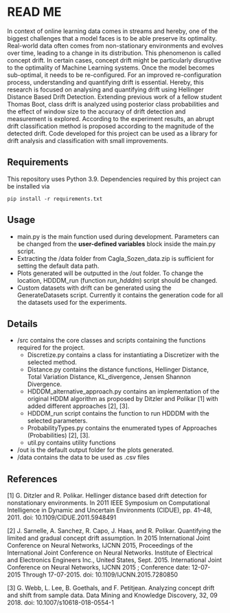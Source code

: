 # READ ME

In context of online learning data comes in streams and hereby, one of the biggest challenges that a model faces is to be able preserve its optimality. Real-world data often comes from non-stationary environments and evolves over time, leading to a change in its distribution. This phenomenon is called concept drift. In certain cases, concept drift might be particularly disruptive to the optimality of Machine Learning systems. Once the model becomes sub-optimal, it needs to be re-configured. For an improved re-configuration process, understanding and quantifying drift is essential. Hereby, this research is focused on analysing and quantifying drift using Hellinger Distance Based Drift Detection. Extending previous work of a fellow student Thomas Boot, class drift is analyzed using posterior class probabilities and the effect of window size to the accuracy of drift detection and measurement is explored. According to the experiment results, an abrupt drift classification method is proposed according to the magnitude of the detected drift. Code developed for this project can be used as a library for drift analysis and classification with small improvements.

## Requirements

This repository uses Python 3.9. Dependencies required by this project can be installed via

`pip install -r requirements.txt`

## Usage 

- main.py is the main function used during development. Parameters can be changed from the **user-defined variables** block inside the main.py script.
- Extracting the /data folder from Cagla_Sozen_data.zip is sufficient for setting the default data path.
- Plots generated will be outputted in the /out folder. To change the location, HDDDM_run (function _run_hdddm_) script should be changed. 
- Custom datasets with drift can be generated using the GenerateDatasets script. Currently it contains the generation code for all the datasets used for the experiments. 

## Details
- /src contains the core classes and scripts containing the functions required for the project. 
  - Discretize.py contains a class for instantiating a Discretizer with the selected method.
  - Distance.py contains the distance functions, Hellinger Distance, Total Variation Distance, KL_divergence, Jensen Shannon Divergence.
  - HDDDM_alternative_approach.py contains an implementation of the original HDDM algorithm as proposed by Ditzler and Polikar [1] with added different approaches [2], [3]. 
  - HDDDM_run script contains the function to run HDDDM with the selected parameters.
  - ProbabilityTypes.py contains the enumerated types of Approaches (Probabilities) [2], [3].
  - util.py contains utility functions
- /out is the default output folder for the plots generated.
- /data contains the data to be used as .csv files

## References 

[1] G. Ditzler and R. Polikar. Hellinger distance based drift detection for  nonstationary environments. In 2011 IEEE Symposium on Computational Intelligence in Dynamic and Uncertain Environments (CIDUE), pp. 41–48, 2011. doi: 10.1109/CIDUE.2011.5948491

[2] J. Sarnelle, A. Sanchez, R. Capo, J. Haas, and R. Polikar. Quantifying  the limited and gradual concept drift assumption. In 2015 International Joint Conference on Neural Networks, IJCNN 2015, Proceedings of the  International Joint Conference on Neural Networks. Institute of Electrical  and Electronics Engineers Inc., United States, Sept. 2015. International Joint Conference on Neural Networks, IJCNN 2015 ; Conference date: 12-07-2015 Through 17-07-2015. doi: 10.1109/IJCNN.2015.7280850

[3] G. Webb, L. Lee, B. Goethals, and F. Petitjean. Analyzing concept drift  and shift from sample data. Data Mining and Knowledge Discovery, 32, 09 2018. doi: 10.1007/s10618-018-0554-1
